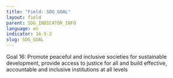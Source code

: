 ```yaml
---
title: "Field: SDG_GOAL"
layout: field
parent: SDG_INDICATOR_INFO
language: en
indicator: 16-5-2
slug: SDG_GOAL
---
```

Goal 16: Promote peaceful and inclusive societies for sustainable development, provide access to justice for all and build effective, accountable and inclusive institutions at all levels